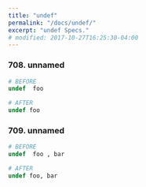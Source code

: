 ```yaml
---
title: "undef"
permalink: "/docs/undef/"
excerpt: "undef Specs."
# modified: 2017-10-27T16:25:30-04:00
---
```

### 708. unnamed
```ruby
# BEFORE
undef  foo
```
```ruby
# AFTER
undef foo
```
### 709. unnamed
```ruby
# BEFORE
undef  foo , bar
```
```ruby
# AFTER
undef foo, bar
```
